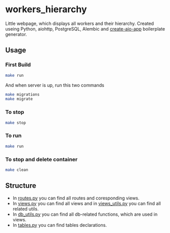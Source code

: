 # workers_hierarchy
Little webpage, which displays all workers and their hierarchy.
Created useing Python, aiohttp, PostgreSQL, Alembic and [create-aio-app](https://github.com/aio-libs/create-aio-app) boilerplate generator.

## Usage

### First Build
```bash
make run
```
And when server is up, run this two commands
```bash
make migrations
make migrate

```

### To stop
```bash
make stop
```

### To run
```bash
make run
```

### To stop and delete container
```bash
make clean
```

## Structure

- In [routes.py](https://github.com/DTeltsov/workers_hierarchy/blob/master/workers_hierarchy/routes.py) you can find all routes and coresponding views.
- In [views.py](https://github.com/DTeltsov/workers_hierarchy/blob/master/workers_hierarchy/main/views.py) you can find all views and in [views_utils.py](https://github.com/DTeltsov/workers_hierarchy/blob/master/workers_hierarchy/utils/views_utils.py) you can find all related utils.
- In [db_utils.py](https://github.com/DTeltsov/workers_hierarchy/blob/master/workers_hierarchy/users/db_utils.py) you can find all db-related functions, which are used in views.
- In [tables.py](https://github.com/DTeltsov/workers_hierarchy/blob/master/workers_hierarchy/users/tables.py) you can find tables declarations.
